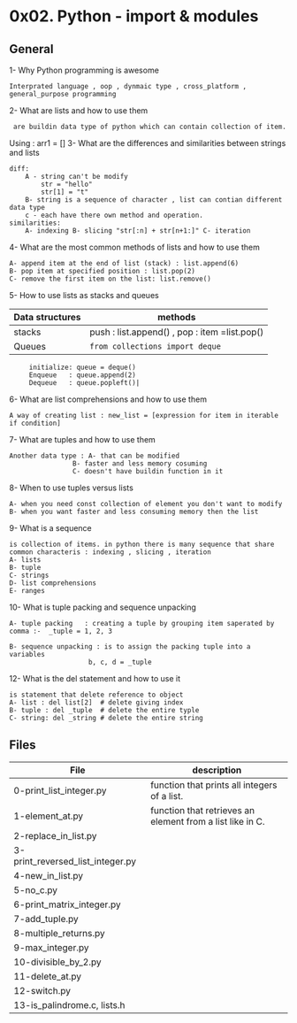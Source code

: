 # 0x02. Python - import & modules
## General

1- Why Python programming is awesome

    Interprated language , oop , dynmaic type , cross_platform , general_purpose programming 

2- What are lists and how to use them
    
     are buildin data type of python which can contain collection of item.
Using : arr1 = []
3- What are the differences and similarities between strings and lists

    diff:
        A - string can't be modify 
            str = "hello"
            str[1] = "t"
        B- string is a sequence of character , list can contian different data type
        c - each have there own method and operation.
    similarities:
        A- indexing B- slicing "str[:n] + str[n+1:]" C- iteration

4- What are the most common methods of lists and how to use them

    A- append item at the end of list (stack) : list.append(6)
    B- pop item at specified position : list.pop(2)
    C- remove the first item on the list: list.remove()

5- How to use lists as stacks and queues

| Data structures | methods |
|---|---|
|stacks|push : list.append() , pop  : item =list.pop()|
|Queues|`from collections import deque`
         initialize: queue = deque()
         Enqueue   : queue.append(2)
         Dequeue   : queue.popleft()|


6- What are list comprehensions and how to use them

    A way of creating list : new_list = [expression for item in iterable if condition]


7- What are tuples and how to use them

    Another data type : A- that can be modified
                    B- faster and less memory cosuming
                    C- doesn't have buildin function in it

8- When to use tuples versus lists

    A- when you need const collection of element you don't want to modify 
    B- when you want faster and less consuming memory then the list


9- What is a sequence

    is collection of items. in python there is many sequence that share common characteris : indexing , slicing , iteration
    A- lists
    B- tuple
    C- strings
    D- list comprehensions
    E- ranges

10- What is tuple packing and sequence unpacking 

    A- tuple packing   : creating a tuple by grouping item saperated by comma :-  _tuple = 1, 2, 3

    B- sequence unpacking : is to assign the packing tuple into a variables
                        b, c, d = _tuple

12- What is the del statement and how to use it

    is statement that delete reference to object
    A- list : del list[2]  # delete giving index
    B- tuple : del _tuple  # delete the entire typle
    C- string: del _string # delete the entire string

## Files
|File | description|
|---|---|
|0-print_list_integer.py| function that prints all integers of a list.|
|1-element_at.py| function that retrieves an element from a list like in C.|
|2-replace_in_list.py||
|3-print_reversed_list_integer.py||
|4-new_in_list.py||
|5-no_c.py||
|6-print_matrix_integer.py||
|7-add_tuple.py||
|8-multiple_returns.py||
|9-max_integer.py||
|10-divisible_by_2.py||
|11-delete_at.py||
|12-switch.py||
|13-is_palindrome.c, lists.h||
